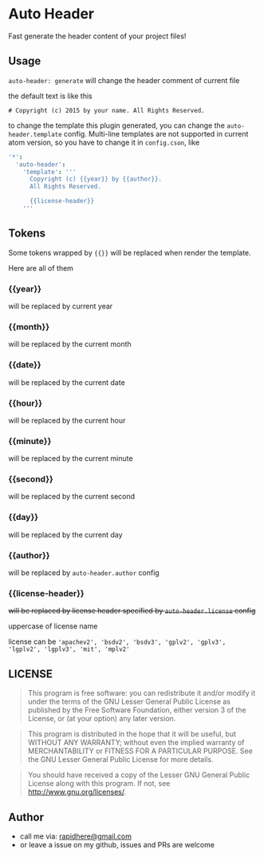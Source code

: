 Auto Header
===

Fast generate the header content of your project files!

Usage
---

`auto-header: generate` will change the header comment of current file

the default text is like this

```
# Copyright (c) 2015 by your name. All Rights Reserved.
```

to change the template this plugin generated, you can change the `auto-header.template` config.
Multi-line templates are not supported in current atom version, so you have to change it in `config.cson`, like

```cson
'*':
  'auto-header':
    'template': '''
      Copyright (c) {{year}} by {{author}}.
      All Rights Reserved.

      {{license-header}}
    '''
```

Tokens
---

Some tokens wrapped by `{{}}` will be replaced when render the template.

Here are all of them

### {{year}}
will be replaced by current year
### {{month}}
will be replaced by the current month
### {{date}}
will be replaced by the current date
### {{hour}}
will be replaced by the current hour
### {{minute}}
will be replaced by the current minute
### {{second}}
will be replaced by the current second
### {{day}}
will be replaced by the current day
### {{author}}
will be replaced by `auto-header.author` config

### {{license-header}}
<del>will be replaced by license header specified by `auto-header.license` config</del>

uppercase of license name

license can be `'apachev2', 'bsdv2', 'bsdv3', 'gplv2', 'gplv3', 'lgplv2', 'lgplv3', 'mit', 'mplv2'`

LICENSE
---

>   This program is free software: you can redistribute it and/or modify
it under the terms of the GNU Lesser General Public License as published by
the Free Software Foundation, either version 3 of the License, or
(at your option) any later version.

>   This program is distributed in the hope that it will be useful,
but WITHOUT ANY WARRANTY; without even the implied warranty of
MERCHANTABILITY or FITNESS FOR A PARTICULAR PURPOSE.  See the
GNU Lesser General Public License for more details.

>   You should have received a copy of the Lesser GNU General Public License
along with this program.  If not, see <http://www.gnu.org/licenses/>.

Author
---

*   call me via: rapidhere@gmail.com
*   or leave a issue on my github, issues and PRs are welcome
